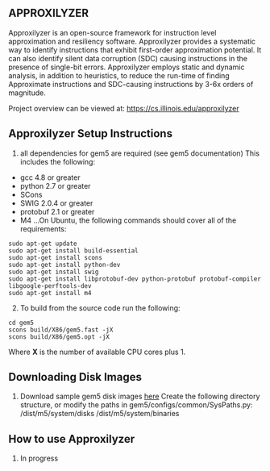 ## APPROXILYZER

Approxilyzer is an open-source framework for instruction level approximation 
and resiliency software. Approxilyzer provides a systematic way to identify 
instructions that exhibit first-order approximation potential. It can also identify 
silent data corruption (SDC) causing instructions in the presence of single-bit errors. 
Approxilyzer employs static and dynamic analysis, in addition to heuristics, to reduce 
the run-time of finding Approximate instructions and SDC-causing instructions by 3-6x 
orders of magnitude.

Project overview can be viewed at: https://cs.illinois.edu/approxilyzer



## Approxilyzer Setup Instructions
1. all dependencies for gem5 are required (see gem5 documentation) This includes the following:

  * gcc 4.8 or greater
  * python 2.7 or greater
  * SCons
  * SWIG 2.0.4 or greater
  * protobuf 2.1 or greater
  * M4
...On Ubuntu, the following commands should cover all of the requirements:
```
sudo apt-get update
sudo apt-get install build-essential
sudo apt-get install scons
sudo apt-get install python-dev
sudo apt-get install swig
sudo apt-get install libprotobuf-dev python-protobuf protobuf-compiler libgoogle-perftools-dev
sudo apt-get install m4
```
2. To build from the source code run the following:
```
cd gem5
scons build/X86/gem5.fast -jX
scons build/X86/gem5.opt -jX
```
Where **X** is the number of available CPU cores plus 1.

## Downloading Disk Images
1. Download sample gem5 disk images [here](https://uofi.box.com/s/6h0ep96pbi5sexygmyobt778wyqfl3r6)
Create the following directory structure, or modify the paths in
gem5/configs/common/SysPaths.py: /dist/m5/system/disks
                            /dist/m5/system/binaries


## How to use Approxilyzer
1. In progress
